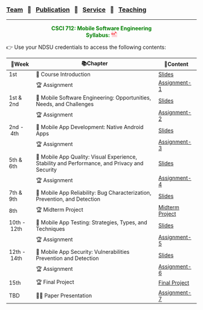 ### [Team](stamlab.md) &nbsp;&nbsp;🌴&nbsp;&nbsp; [Publication](publications.md) &nbsp;&nbsp;🌴&nbsp;&nbsp; [Service](services.md) &nbsp;&nbsp;🌴&nbsp;&nbsp; [Teaching](teaching.md)
***
<style type="text/css">
.center{
  text-align:center; 
  display:block;
}
.centerImg {
  display: block;
  margin-left: 170px;  
}
</style>

<p class="center" style="color:green;">
<b>CSCI 712: Mobile Software Engineering</b> <br>
<b>Syllabus:</b> <a href="teaching/syllabus/712MSE.pdf" target="_blank"><img src="assets/img/pdficon.png" width="15" height="15"></a></b> 
</p>
👉 Use your NDSU credentials to access the following contents:

| 📅Week                | 📚Chapter                                                  | 📁Content                                                                                                                                      | 
|-----------------------|------------------------------------------------------------|------------------------------------------------------------------------------------------------------------------------------------------------|
| 1st                   | 🔖 Course Introduction                                     | <a href="https://docs.google.com/presentation/d/1QgIGFlBVtUUPlYSreRG_Oiq5_-5xBuu8jmZaAae8laE/edit?usp=sharing" target="_blank">Slides</a>      |
|                       | 🏆 Assignment                                              | <a href="https://docs.google.com/document/d/1NURDHBZo74xQM2mzepLoXcvuNTEtQc_rI-pWOs8hglM/edit?usp=sharing" target="_blank">Assignment-1</a>    |
| 1st & 2nd             | 🔖 Mobile Software Engineering: Opportunities, Needs, and Challenges | <a href="https://docs.google.com/presentation/d/1HByiX5SAkvW0vNuwO5rRom-q5-7CanDmRTeBX2ymcFM/edit?usp=sharing" target="_blank">Slides</a>      |
|                       | 🏆 Assignment                                              | <a href="https://docs.google.com/document/d/1W3pyyvWSyawuWcMLtmuh1rs_RMYwwR97VRSv0JoNsCM/edit?usp=sharing" target="_blank">Assignment-2</a>    |
| 2nd&nbsp;-&nbsp;4th   | 🔖 Mobile App Development: Native Android Apps             | <a href="https://docs.google.com/presentation/d/1DcFj_0GeWkSR6w_xQFZdBZJquyugb7zxh4uXWYTBK2E/edit?usp=sharing" target="_blank">Slides</a>      |
|                       | 🏆 Assignment                                              | <a href="https://docs.google.com/document/d/1AblRio-KHDrBCZ2T7s3TzDEygi2d1-ZSfKYiZ4DCoQs/edit?usp=sharing" target="_blank">Assignment-3</a>    |
| 5th & 6th             | 🔖 Mobile App Quality: Visual Experience, Stability and Performance, and Privacy and Security | <a href="https://docs.google.com/presentation/d/1rMD7uSYDUhQDJzX0c-EOSjjdaGCVVfbJ099SHTSBLhM/edit?usp=sharing" target="_blank">Slides</a>      |
|                       | 🏆 Assignment                                              | <a href="https://docs.google.com/document/d/1yBIJhygusHrFG2QcJRPJFDhTZwYv5w38uhwojIUJnTs/edit?usp=sharing" target="_blank">Assignment-4</a>    |
| 7th & 9th             | 🔖 Mobile App Reliability: Bug Characterization, Prevention, and Detection | <a href="https://docs.google.com/presentation/d/1ctTys8p4Ff39gr2Vsj8l9dbIQWvvnmrCt9GEWh_Cb9A/edit?usp=sharing" target="_blank">Slides</a>      |
| 8th                   | 🏆 Midterm Project                                      | <a href="https://docs.google.com/document/d/1bIwxdAI689ojdFD1NphWYqlsOdsKvwWimfN9N_EL8cE/edit?usp=sharing" target="_blank">Midterm Project</a> |
| 10th&nbsp;-&nbsp;12th | 🔖 Mobile App Testing: Strategies, Types, and Techniques   | <a href="https://docs.google.com/presentation/d/1Ya-jcgZ_WlaSmCTMzSJe42biaSaIxurleomHXKh-FJ4/edit?usp=sharing" target="_blank">Slides</a>      |
|                       | 🏆 Assignment                                              | <a href="https://docs.google.com/document/d/1puNGLJ0yU307TZm1xted46_TQVtJYf1PgK9EWllVEn8/edit?usp=sharing" target="_blank">Assignment-5</a>    |
| 12th&nbsp;-&nbsp;14th | 🔖 Mobile App Security: Vulnerabilities Prevention and Detection | <a href="https://docs.google.com/presentation/d/1NGNzAIHzMQ0Njyq0cNqwgA1sIuOAh3VVylYhDZ2Y9H8/edit?usp=sharing" target="_blank">Slides</a>      |
|                       | 🏆 Assignment                                              | <a href="https://docs.google.com/document/d/1sHDPdMzaRTPOUqgg8bJHSPTkmt6Ey3X_7lG83yf_4pY/edit?usp=sharing" target="_blank">Assignment-6</a>    |
| 15th                  | 🏆 Final Project                                        | <a href="https://docs.google.com/document/d/1LG6y3Sodl2F2rChTg2Cq2kQGLcba41Pls-76AQ0p968/edit?usp=sharing" target="_blank">Final Project</a>   |
| TBD                   | 👩‍🏫 Paper Presentation                                   | <a href="https://docs.google.com/document/d/1xhox-6TS0XvdC6PBS4PaxdLpNIlFH72iC81rg6GZb7Q/edit?usp=sharing" target="_blank">Assignment-7</a>    |

